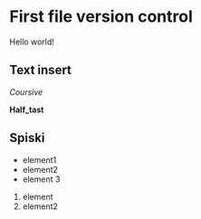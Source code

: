 # First file version control

Hello world!

## Text insert
*Coursive*

**Half_tast**

## Spiski

* element1
* element2
* element 3

1. element
2. element2
